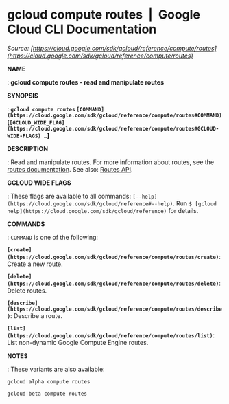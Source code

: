 # gcloud compute routes  |  Google Cloud CLI Documentation

*Source: [https://cloud.google.com/sdk/gcloud/reference/compute/routes](https://cloud.google.com/sdk/gcloud/reference/compute/routes)*

**NAME**

: **gcloud compute routes - read and manipulate routes**

**SYNOPSIS**

: **`gcloud compute routes` `[COMMAND](https://cloud.google.com/sdk/gcloud/reference/compute/routes#COMMAND)` [`[GCLOUD_WIDE_FLAG](https://cloud.google.com/sdk/gcloud/reference/compute/routes#GCLOUD-WIDE-FLAGS) …`]**

**DESCRIPTION**

: Read and manipulate routes.
For more information about routes, see the [routes documentation](https://cloud.google.com/vpc/docs/routes).
See also: [Routes
API](https://cloud.google.com/compute/docs/reference/rest/v1/routes).

**GCLOUD WIDE FLAGS**

: These flags are available to all commands: `[--help](https://cloud.google.com/sdk/gcloud/reference#--help)`.
Run `$ [gcloud help](https://cloud.google.com/sdk/gcloud/reference)` for details.

**COMMANDS**

: ``COMMAND`` is one of the following:

**`[create](https://cloud.google.com/sdk/gcloud/reference/compute/routes/create)`**:
Create a new route.

**`[delete](https://cloud.google.com/sdk/gcloud/reference/compute/routes/delete)`**:
Delete routes.

**`[describe](https://cloud.google.com/sdk/gcloud/reference/compute/routes/describe)`**:
Describe a route.

**`[list](https://cloud.google.com/sdk/gcloud/reference/compute/routes/list)`**:
List non-dynamic Google Compute Engine routes.

**NOTES**

: These variants are also available:

```
gcloud alpha compute routes
```

```
gcloud beta compute routes
```